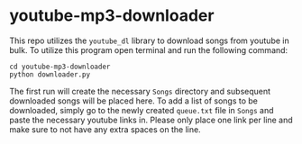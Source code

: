 # youtube-mp3-downloader

This repo utilizes the `youtube_dl` library to download songs from youtube in bulk. To utilize this program open terminal and run the following command:

```
cd youtube-mp3-downloader
python downloader.py
```

The first run will create the necessary `Songs` directory and subsequent downloaded songs will be placed here. To add a list of songs to be downloaded, simply go to the newly created `queue.txt` file in `Songs` and paste the necessary youtube links in. Please only place one link per line and make sure to not have any extra spaces on the line. 
